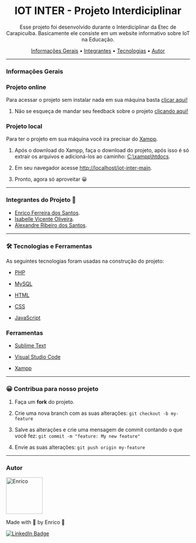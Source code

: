 <h1 align="center">IOT INTER - Projeto Interdiciplinar</h1>

<p align="center">Esse projeto foi desenvolvido durante o Interdiciplinar da Etec de Carapicuíba. Basicamente ele consiste em um website informativo sobre IoT na Educação.</p>

<p align="center">
 <a href="#informações-gerais">Informações Gerais</a> •
 <a href="#integrantes-do-projeto-">Integrantes</a> •
 <a href="#-tecnologias-e-ferramentas">Tecnologias</a> •
 <a href="#autor">Autor</a>
</p>

---

### Informações Gerais

### Projeto online

Para acessar o projeto sem instalar nada em sua máquina basta [clicar aqui!](https://iot-inter.epizy.com/index.php)

1. Não se esqueça de mandar seu feedback sobre o projeto [clicando aqui!](https://iot-inter.epizy.com/form-feedback.php)

### Projeto local

Para ter o projeto em sua máquina você ira precisar do [Xampp](https://www.apachefriends.org/pt_br/index.html).

1. Após o download do Xampp, faça o download do projeto, após isso é só extrair os arquivos e adicioná-los ao caminho: [C:\xampp\htdocs](C:\xampp\htdocs).

2. Em seu navegador acesse [http://localhost/iot-inter-main](http://localhost/iot-inter-main/).

3. Pronto, agora só aproveitar 😀

---

### Integrantes do Projeto 🤝

- [Enrico Ferreira dos Santos](https://www.linkedin.com/in/enrico-ferreira-dos-santos).
- [Isabelle Vicente Oliveira](https://www.linkedin.com/in/isabelle-vicente-5b958b1a9/).
- [Alexandre Ribeiro dos Santos](https://www.linkedin.com/in/alexandre-ribeiro-93443a224/).


---

### 🛠 Tecnologias e Ferramentas

As seguintes tecnologias foram usadas na construção do projeto:

- [PHP](https://www.php.net/)

- [MySQL](https://www.mysql.com/)

- [HTML](https://developer.mozilla.org/pt-BR/docs/Web/HTML)

- [CSS](https://developer.mozilla.org/pt-BR/docs/Web/CSS)

- [JavaScript](https://developer.mozilla.org/pt-BR/docs/Web/JavaScript)

### Ferramentas

- [Sublime Text](https://www.sublimetext.com/)

- [Visual Studio Code](https://code.visualstudio.com/)

- [Xampp](https://www.apachefriends.org/pt_br/index.html)

---

### 😀 Contribua para nosso projeto

1. Faça um **fork** do projeto.

2. Crie uma nova branch com as suas alterações: `git checkout -b my-feature`

3. Salve as alterações e crie uma mensagem de commit contando o que você fez: `git commit -m "feature: My new feature"`

4. Envie as suas alterações: `git push origin my-feature`

---

### Autor

<img alt="Enrico" title="Enrico" src="https://avatars.githubusercontent.com/u/73853747?v=4" height="100" width="100" />

Made with 💖 by Enrico 👋

[![LinkedIn Badge](https://img.shields.io/badge/-Enrico%20Ferreira%20dos%20Santos-blue?style=flat-square&logo=Linkedin&logoColor=white&link=https://www.linkedin.com/in/enrico-ferreira-dos-santos/)](https://www.linkedin.com/in/enrico-ferreira-dos-santos/)
